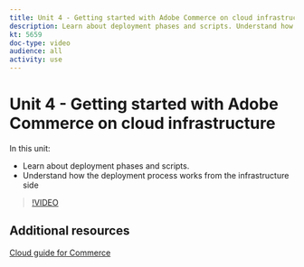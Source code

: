 ```yaml
---
title: Unit 4 - Getting started with Adobe Commerce on cloud infrastructure
description: Learn about deployment phases and scripts. Understand how the deployment process works from the infrastructure side​.
kt: 5659
doc-type: video
audience: all
activity: use
---
```


# Unit 4 - Getting started with Adobe Commerce on cloud infrastructure

In this unit:

- Learn about deployment phases and scripts. 
- Understand how the deployment process works from the infrastructure side​

>[!VIDEO](https://video.tv.adobe.com/v/35695?quality=12&learn=on)

## Additional resources

[Cloud guide for Commerce](https://devdocs.magento.com/cloud/bk-cloud.html)
